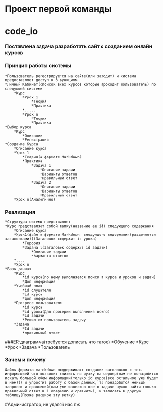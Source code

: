 # Проект первой команды

# code_io

### Поставлена задача разработать сайт с созданием онлайн курсов

### Принцип работы системы
    *Пользователь регестрируется на сайте(или заходит) и система предоставляет доступ к 3 функциям
    *Личный Кабинет(спсисок всех курсов которые проходит пользователь) по следующей системе
        *Курс
            *Урок 1
                *Теория
                *Практика
            *.....
            *Урок n
                *Теория 
                *Практика
    *Выбор курса
        *Курс
            *Описание
            *Регистрация
    *Создание Курса
        *Описание курса
        *Урок 1
            *Теория(а формате Markdown)
            *Практика
                *Задача 1
                    *Описание задачи
                    *Варианты ответов
                    *Правильный ответ
                *Задача 2
                    *Описание задачи
                    *Варианты ответов
                    *Правильный ответ
        *Урок n(Аналогично)
### Реализация
    *Структура ситемы предстваляет
    *Курс предстваляет собой папку(название ее id) следующего содержания
        *Описание курса
        *Урок1(файл в формате Markdown  следующего содержания(разделяется загаловками))(Загаловок содержит id урока)
            *Терория
            *Задача 1(Загаловок содержит id задачи)
                *Описание задачи
                *Варианты ответов
        *....
        *Урок n                  
    *Базы данных
        *Курс
            *id курса(по нему выполняется поиск и курса и уроков и задач)
            *Доп информация
        *Учебный план
            *id слушателя
            *id курса
            *доп информация
        *Прогресс пользователя
            *id курса
            *id урока(Для проверки выполнения всего)
            *id задачи
            *Решил ли пользователь задачу
        *Задача
            *Id задачи
            *правильный ответ

###ER-диаграмма(требуется дописать что такое)
    *Обучение
        *Курс
            *Урок
                *Задача
    *Пользователь

### Зачем и почему
    
    Файлы формата marckdown поддерживают создание заголовков с тех. информацией что позволит снизить нагрузку на сервер(нам не понадобится искать большой обем информации(только id курса(все остальное уже будет в нем))) и упростит работу с базой данных, тк понадобится меньше запросов и сравнений(нам уже известно все о задаче нужно найти только правильный ответ в 1 операзию и сравнить), и записать в другую таблицу(Позже расширю эту ветку)
    
#Администратор, не удаляй нас пж